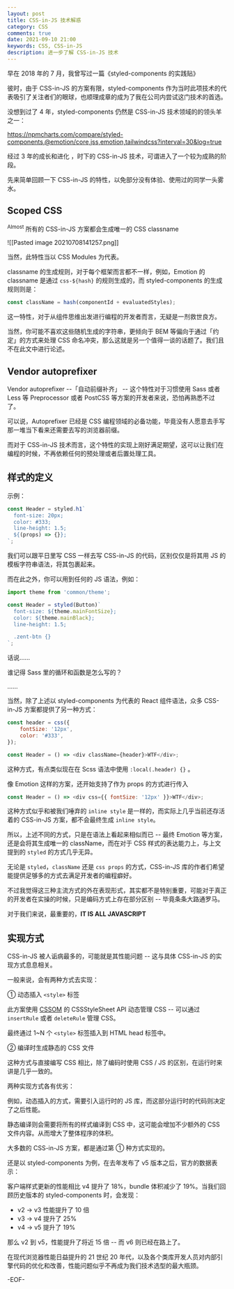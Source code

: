 ```yaml
---
layout: post
title: CSS-in-JS 技术解惑
category: CSS
comments: true
date: 2021-09-10 21:00
keywords: CSS, CSS-in-JS
description: 进一步了解 CSS-in-JS 技术
---
```


早在 2018 年的 7 月，我曾写过一篇《styled-components 的实践贴》

彼时，由于 CSS-in-JS 的方案有限，styled-components 作为当时此项技术的代表吸引了关注者们的眼球，也顺理成章的成为了我在公司内尝试这门技术的首选。

没想到过了 4 年，styled-components 仍然是 CSS-in-JS 技术领域的的领头羊之一：

https://npmcharts.com/compare/styled-components,@emotion/core,jss,emotion,tailwindcss?interval=30&log=true

经过 3 年的成长和进化 ，时下的 CSS-in-JS 技术，可谓进入了一个较为成熟的阶段。

先来简单回顾一下 CSS-in-JS 的特性，以免部分没有体验、使用过的同学一头雾水。

## Scoped CSS

<sup>Almost</sup> 所有的 CSS-in-JS 方案都会生成唯一的 CSS classname

![[Pasted image 20210708141257.png]]

当然，此特性当以 CSS Modules 为代表。

classname 的生成规则，对于每个框架而言都不一样，例如，Emotion 的 classname 是通过 `css-${hash}` 的规则生成的，而 styled-components 的生成规则则是：

```js
const className = hash(componentId + evaluatedStyles);
```

这一特性，对于从组件思维出发进行编程的开发者而言，无疑是一剂救世良方。

当然，你可能不喜欢这些随机生成的字符串，更倾向于 BEM 等偏向于通过「约定」的方式来处理 CSS 命名冲突，那么这就是另一个值得一谈的话题了。我们且不在此文中进行论述。

## Vendor autoprefixer

Vendor autoprefixer --「自动前缀补齐」 -- 这个特性对于习惯使用 Sass 或者 Less 等 Preprocessor 或者 PostCSS 等方案的开发者来说，恐怕再熟悉不过了。

可以说，Autoprefixer 已经是 CSS 编程领域的必备功能，毕竟没有人愿意去手写那一堆当下看来还需要去写的浏览器前缀。

而对于 CSS-in-JS 技术而言，这个特性的实现上刚好满足期望，这可以让我们在编程的时候，不再依赖任何的预处理或者后置处理工具。

## 样式的定义

示例：

```js
const Header = styled.h1`
  font-size: 20px;
  color: #333;
  line-height: 1.5;
  ${(props) => {}};
`;
```

我们可以跟平日里写 CSS 一样去写 CSS-in-JS 的代码，区别仅仅是将其用 JS 的模板字符串语法，将其包裹起来。

而在此之外，你可以用到任何的 JS 语法，例如：

```js
import theme from 'common/theme';

const Header = styled(Button)`
  font-size: ${theme.mainFontSize};
  color: ${theme.mainBlack};
  line-height: 1.5;

  .zent-btn {}
`;
```

话说……

谁记得 Sass 里的循环和函数是怎么写的？

……

当然，除了上述以 styled-components 为代表的 React 组件语法，众多 CSS-in-JS 方案都提供了另一种方式：

```js
const header = css({
	fontSize: '12px',
	color: '#333',
});

const Header = () => <div className={header}>WTF</div>;
```

这种方式，有点类似现在在 Scss 语法中使用 `:local(.header) {}` 。

像 Emotion 这样的方案，还开始支持了作为 props 的方式进行传入

```js
const Header = () => <div css={{ fontSize: '12px' }}>WTF</div>;
```

这种方式似乎和被我们唾弃的 `inline style` 是一样的，而实际上几乎当前还存活着的 CSS-in-JS 方案，都不会最终生成 `inline style`。

所以，上述不同的方式，只是在语法上看起来相似而已 -- 最终 Emotion 等方案，还是会将其生成唯一的 className，而在对于 CSS 样式的表达能力上，与上文提到的 `styled` 的方式几乎无异。

无论是 `styled`，`className` 还是 `css props` 的方式，CSS-in-JS 库的作者们希望能提供足够多的方式去满足开发者的编程癖好。

不过我觉得这三种主流方式的外在表现形式，其实都不是特别重要，可能对于真正的开发者在实操的时候，只是编码方式上存在部分区别 -- 毕竟条条大路通罗马。

对于我们来说，最重要的，**IT IS ALL JAVASCRIPT**

## 实现方式

CSS-in-JS 被人诟病最多的，可能就是其性能问题 -- 这与具体 CSS-in-JS 的实现方式息息相关。

一般来说，会有两种方式去实现：

① 动态插入 `<style>` 标签

此方案使用 [CSSOM](https://developer.mozilla.org/zh-CN/docs/Web/API/CSS_Object_Model) 的 CSSStyleSheet API 动态管理 CSS -- 可以通过 `insertRule` 或者 `deleteRule` 管理 CSS。

最终通过 1~N 个 `<style>` 标签插入到 HTML head 标签中。

② 编译时生成静态的 CSS 文件

这种方式与直接编写 CSS 相比，除了编码时使用 CSS / JS 的区别，在运行时来讲是几乎一致的。

两种实现方式各有优劣：

例如，动态插入的方式，需要引入运行时的 JS 库，而这部分运行时的代码则决定了之后性能。

静态编译则会需要将所有的样式编译到 CSS 中，这可能会增加不少额外的 CSS 文件内容。从而增大了整体程序的体积。

大多数的 CSS-in-JS 方案，都是通过第 ① 种方式实现的。

还是以 styled-components 为例，在去年发布了 v5 版本之后，官方的数据表示：

客户端样式更新的性能相比 v4 提升了 18%，bundle 体积减少了 19%。当我们回顾历史版本的 styled-components 时，会发现：

- v2 -> v3 性能提升了 10 倍
- v3 -> v4 提升了 25%
- v4 -> v5 提升了 19%

那么 v2 到 v5，性能提升了将近 15 倍 -- 而 v6 则已经在路上了。

在现代浏览器性能日益提升的 21 世纪 20 年代，以及各个类库开发人员对内部引擎代码的优化和改善，性能问题似乎不再成为我们技术选型的最大瓶颈。


-EOF-
